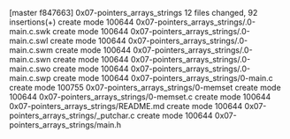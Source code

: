 [master f847663] 0x07-pointers_arrays_strings
 12 files changed, 92 insertions(+)
 create mode 100644 0x07-pointers_arrays_strings/.0-main.c.swk
 create mode 100644 0x07-pointers_arrays_strings/.0-main.c.swl
 create mode 100644 0x07-pointers_arrays_strings/.0-main.c.swm
 create mode 100644 0x07-pointers_arrays_strings/.0-main.c.swn
 create mode 100644 0x07-pointers_arrays_strings/.0-main.c.swo
 create mode 100644 0x07-pointers_arrays_strings/.0-main.c.swp
 create mode 100644 0x07-pointers_arrays_strings/0-main.c
 create mode 100755 0x07-pointers_arrays_strings/0-memset
 create mode 100644 0x07-pointers_arrays_strings/0-memset.c
 create mode 100644 0x07-pointers_arrays_strings/README.md
 create mode 100644 0x07-pointers_arrays_strings/_putchar.c
 create mode 100644 0x07-pointers_arrays_strings/main.h
